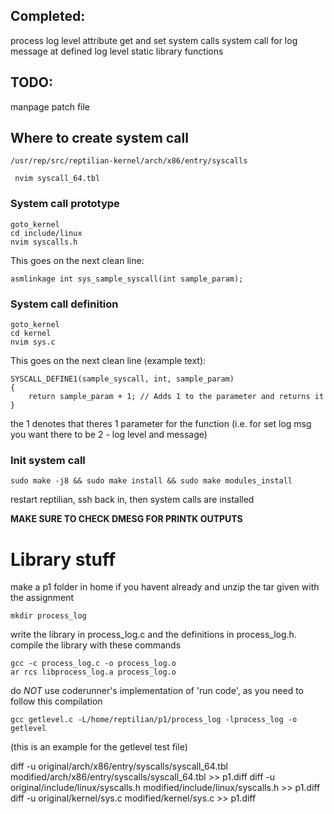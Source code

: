 ## Completed:
process log level attribute
get and set system calls
system call for log message at defined log level
static library functions
## TODO:
manpage
patch file



## Where to create system call
	/usr/rep/src/reptilian-kernel/arch/x86/entry/syscalls 

	 nvim syscall_64.tbl

### System call prototype
	goto_kernel
	cd include/linux
	nvim syscalls.h

This goes on the next clean line:

	asmlinkage int sys_sample_syscall(int sample_param);

### System call definition
	goto_kernel
	cd kernel
	nvim sys.c

This goes on the next clean line (example text):

	SYSCALL_DEFINE1(sample_syscall, int, sample_param)
	{
	    return sample_param + 1; // Adds 1 to the parameter and returns it
	}

the 1 denotes that theres 1 parameter for the function (i.e. for set log msg you want there to be 2 - log level and message)
### Init system call
	sudo make -j8 && sudo make install && sudo make modules_install

restart reptilian, ssh back in, then system calls are installed

**MAKE SURE TO CHECK DMESG FOR PRINTK OUTPUTS**

# Library stuff
make a p1 folder in home if you havent already and unzip the tar given with the assignment

	mkdir process_log

write the library in process_log.c and the definitions in process_log.h. compile the library with these commands

	gcc -c process_log.c -o process_log.o
	ar rcs libprocess_log.a process_log.o
	
do *NOT* use coderunner's implementation of 'run code', as you need to follow this compilation

	gcc getlevel.c -L/home/reptilian/p1/process_log -lprocess_log -o getlevel

(this is an example for the getlevel test file)



diff -u original/arch/x86/entry/syscalls/syscall_64.tbl modified/arch/x86/entry/syscalls/syscall_64.tbl >> p1.diff
diff -u original/include/linux/syscalls.h modified/include/linux/syscalls.h >> p1.diff
diff -u original/kernel/sys.c modified/kernel/sys.c >> p1.diff
